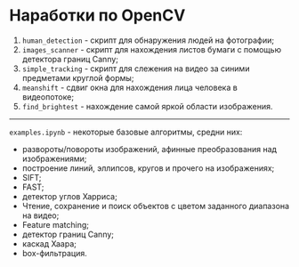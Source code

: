 # Наработки по OpenCV



1. `human_detection` - скрипт для обнаружения людей на фотографии;       
2. `images_scanner` - скрипт для нахождения листов бумаги с помощью детектора границ Canny;      
3. `simple_tracking` - скрипт для слежения на видео за синими предметами круглой формы;         
4. `meanshift` - сдвиг окна для нахождения лица человека в видеопотоке;     
5. `find_brightest` - нахождение самой яркой области изображения.

-----

`examples.ipynb` - некоторые базовые алгоритмы, средни них:      
- развороты/повороты изображений, афинные преобразования над изображениями;    
- построение линий, эллипсов, кругов и прочего на изображениях;      
- SIFT;     
- FAST;      
- детектор углов Харриса;       
- Чтение, сохранение и поиск объектов с цветом заданного диапазона на видео;
- Feature matching;
- детектор границ Canny;
- каскад Хаара;
- box-фильтрация.
